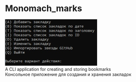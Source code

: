 # Monomach_marks
![alt text](screenshots/scrn.jpg "Скриншот")<br>
 A CLI application for creating and storing bookmarks<br>
 Консольное приложение для создания и хранения закладок<br>
